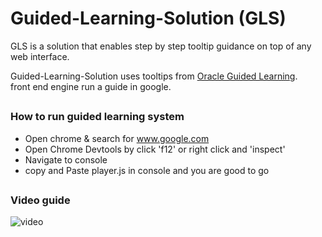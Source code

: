 # Guided-Learning-Solution (GLS)

GLS is a solution that enables step by step tooltip guidance on top of any web interface. 

Guided-Learning-Solution uses tooltips from [Oracle Guided Learning](https://education.oracle.com/oracle-cloud-guided-learning).<br>
front end engine run a guide in google.<br>
## 
### How to run guided learning system

* Open chrome & search for www.google.com
* Open Chrome Devtools by click 'f12' or right click and 'inspect'
* Navigate to console
* copy and Paste player.js in console and you are good to go 
## 
### Video guide
![video](https://www.youtube.com/watch?v=trId-goDLfA)

